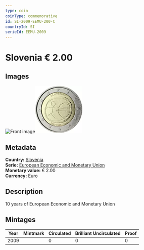 ```yaml
---
type: coin
coinType: commemorative
id: SI-2009-EEMU-200-C
countryId: SI
serieId: EEMU-2009
---
```


# Slovenia € 2.00

## Images

<img src="../../Images/common-2007-200.png" height="150" alt="Front image"><img src="Images/SI-2009-200.webp" height="150" alt="Back image">

## Metadata

**Country:** [Slovenia](../../Countries/Slovenia/index.md)\
**Serie:** [European Economic and Monetary Union](index.md)\
**Monetary value:** € 2.00\
**Currency:** Euro

## Description

10 years of European Economic and Monetary Union

## Mintages

| Year | Mintmark | Circulated | Brilliant Uncirculated | Proof |
| ---- | -------- | ---------- | ---------------------- | ----- |
| 2009 |  | 0| 0 | 0 |
